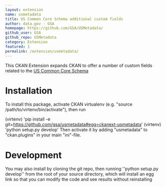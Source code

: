 ```yaml
---
layout: extension
name: usmetadata
title: US Common Core Schema additional custom fields
author: data.gov - GSA
homepage: https://github.com/GSA/USMetadata/
github_user: GSA
github_repo: USMetadata
category: Extension
featured: 1
permalink: /extension/usmetadata/
---
```



This CKAN Extension expands CKAN to offer a number of custom fields related to the [US Common Core Schema](http://project-open-data.github.io/schema/)

Installation
============

To install this package, activate CKAN virtualenv (e.g. "source /path/to/virtenv/bin/activate"), then run

  (virtenv) 'pip install -e git+https://github.com/gsa/usmetadata#egg=ckanext-usmetadata'
  (virtenv) 'python setup.py develop'
Then activate it by adding "usmetadata" to "ckan.plugins" in your main "ini"-file.

Development
============
You may also install by cloning the git repo, then running ''python setup.py develop'' from the root of your source
directory, which will install an egg link so that you can modify the code and see results without reinstalling

